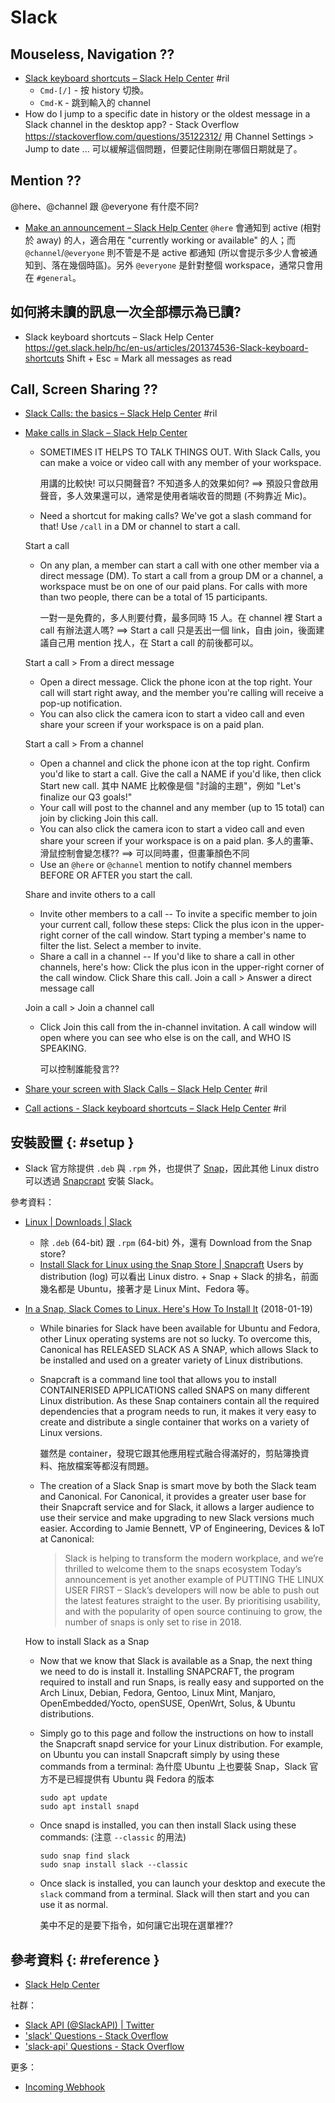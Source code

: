 # Slack

## Mouseless, Navigation ??

  - [Slack keyboard shortcuts – Slack Help Center](https://get.slack.help/hc/en-us/articles/201374536-Slack-keyboard-shortcuts) #ril
      - `Cmd-[/]` - 按 history 切換。
      - `Cmd-K` - 跳到輸入的 channel
  - How do I jump to a specific date in history or the oldest message in a Slack channel in the desktop app? - Stack Overflow https://stackoverflow.com/questions/35122312/ 用 Channel Settings > Jump to date ... 可以緩解這個問題，但要記住剛剛在哪個日期就是了。

## Mention ??

@here、@channel 跟 @everyone 有什麼不同?

  - [Make an announcement – Slack Help Center](https://get.slack.help/hc/en-us/articles/202009646-Make-an-announcement) `@here` 會通知到 active (相對於 away) 的人，適合用在 "currently working or available" 的人；而 `@channel`/`@everyone` 則不管是不是 active 都通知 (所以會提示多少人會被通知到、落在幾個時區)。另外 `@everyone` 是針對整個 workspace，通常只會用在 `#general`。

## 如何將未讀的訊息一次全部標示為已讀?

  - Slack keyboard shortcuts – Slack Help Center https://get.slack.help/hc/en-us/articles/201374536-Slack-keyboard-shortcuts Shift + Esc = Mark all messages as read

## Call, Screen Sharing ??

  - [Slack Calls: the basics – Slack Help Center](https://get.slack.help/hc/en-us/articles/115003498363) #ril

  - [Make calls in Slack – Slack Help Center](https://get.slack.help/hc/en-us/articles/216771908-Make-calls-in-Slack)

      - SOMETIMES IT HELPS TO TALK THINGS OUT. With Slack Calls, you can make a voice or video call with any member of your workspace.

        用講的比較快! 可以只開聲音? 不知道多人的效果如何? ==> 預設只會啟用聲音，多人效果還可以，通常是使用者端收音的問題 (不夠靠近 Mic)。

      - Need a shortcut for making calls? We've got a slash command for that! Use `/call` in a DM or channel to start a call.

    Start a call

      - On any plan, a member can start a call with one other member via a direct message (DM). To start a call from a group DM or a channel, a workspace must be on one of our paid plans. For calls with more than two people, there can be a total of 15 participants.

        一對一是免費的，多人則要付費，最多同時 15 人。在 channel 裡 Start a call 有辦法選人嗎? ==> Start a call 只是丟出一個 link，自由 join，後面建議自己用 mention 找人，在 Start a call 的前後都可以。

    Start a call > From a direct message

      - Open a direct message. Click the phone icon at the top right. Your call will start right away, and the member you're calling will receive a pop-up notification.
      - You can also click the camera icon to start a video call and even share your screen if your workspace is on a paid plan.

    Start a call > From a channel

      - Open a channel and click the phone icon at the top right. Confirm you'd like to start a call. Give the call a NAME if you'd like, then click Start new call. 其中 NAME 比較像是個 "討論的主題"，例如 "Let's finalize our Q3 goals!"
      - Your call will post to the channel and any member (up to 15 total) can join by clicking Join this call.
      - You can also click the camera icon to start a video call and even share your screen if your workspace is on a paid plan. 多人的畫筆、滑鼠控制會變怎樣?? ==> 可以同時畫，但畫筆顏色不同
      - Use an `@here` or `@channel` mention to notify channel members BEFORE OR AFTER you start the call.

    Share and invite others to a call

      - Invite other members to a call -- To invite a specific member to join your current call, follow these steps: Click the plus icon in the upper-right corner of the call window. Start typing a member's name to filter the list. Select a member to invite.
      - Share a call in a channel -- If you'd like to share a call in other channels, here's how: Click the  plus icon in the upper-right corner of the call window. Click Share this call. Join a call > Answer a direct message call

    Join a call > Join a channel call

      - Click Join this call from the in-channel invitation. A call window will open where you can see who else is on the call, and WHO IS SPEAKING.

        可以控制誰能發言??

  - [Share your screen with Slack Calls – Slack Help Center](https://get.slack.help/hc/en-us/articles/115003501303) #ril

  - [Call actions - Slack keyboard shortcuts – Slack Help Center](https://get.slack.help/hc/en-us/articles/201374536-Slack-keyboard-shortcuts#-call-actions) #ril

## 安裝設置 {: #setup }

  - Slack 官方除提供 `.deb` 與 `.rpm` 外，也提供了 [Snap](https://snapcraft.io/slack)，因此其他 Linux distro 可以透過 [Snapcrapt](snapcraft.md) 安裝 Slack。

參考資料：

  - [Linux \| Downloads \| Slack](https://slack.com/downloads/linux)

      - 除 `.deb` (64-bit) 跟 `.rpm` (64-bit) 外，還有 Download from the Snap store?
      - [Install Slack for Linux using the Snap Store \| Snapcraft](https://snapcraft.io/slack) Users by distribution (log) 可以看出 Linux distro. + Snap + Slack 的排名，前面幾名都是 Ubuntu，接著才是 Linux Mint、Fedora 等。

  - [In a Snap, Slack Comes to Linux\. Here's How To Install It](https://www.bleepingcomputer.com/news/security/in-a-snap-slack-comes-to-linux-heres-how-to-install-it/) (2018-01-19)
      - While binaries for Slack have been available for Ubuntu and Fedora, other Linux operating systems are not so lucky. To overcome this, Canonical has RELEASED SLACK AS A SNAP, which allows Slack to be installed and used on a greater variety of Linux distributions.

      - Snapcraft is a command line tool that allows you to install CONTAINERISED APPLICATIONS called SNAPS on many different Linux distribution. As these Snap containers contain all the required dependencies that a program needs to run, it makes it very easy to create and distribute a single container that works on a variety of Linux versions.

        雖然是 container，發現它跟其他應用程式融合得滿好的，剪貼簿換資料、拖放檔案等都沒有問題。

      - The creation of a Slack Snap is smart move by both the Slack team and Canonical. For Canonical, it provides a greater user base for their Snapcraft service and for Slack, it allows a larger audience to use their service and make upgrading to new Slack versions much easier. According to Jamie Bennett, VP of Engineering, Devices & IoT at Canonical:

        > Slack is helping to transform the modern workplace, and we’re thrilled to welcome them to the snaps ecosystem Today’s announcement is yet another example of PUTTING THE LINUX USER FIRST – Slack’s developers will now be able to push out the latest features straight to the user. By prioritising usability, and with the popularity of open source continuing to grow, the number of snaps is only set to rise in 2018.

    How to install Slack as a Snap

      - Now that we know that Slack is available as a Snap, the next thing we need to do is install it. Installing SNAPCRAFT, the program required to install and run Snaps, is really easy and supported on the Arch Linux, Debian, Fedora, Gentoo, Linux Mint, Manjaro, OpenEmbedded/Yocto, openSUSE, OpenWrt, Solus, & Ubuntu distributions.

      - Simply go to this page and follow the instructions on how to install the Snapcraft snapd service for your Linux distribution.  For example, on Ubuntu you can install Snapcraft simply by using these commands from a terminal: 為什麼 Ubuntu 上也要裝 Snap，Slack 官方不是已經提供有 Ubuntu 與 Fedora 的版本

            sudo apt update
            sudo apt install snapd

      - Once snapd is installed, you can then install Slack using these commands: (注意 `--classic` 的用法)

            sudo snap find slack
            sudo snap install slack --classic

      - Once slack is installed, you can launch your desktop and execute the `slack` command from a terminal. Slack will then start and you can use it as normal.

        美中不足的是要下指令，如何讓它出現在選單裡??

## 參考資料 {: #reference }

  - [Slack Help Center](https://slack.com/help)

社群：

  - [Slack API (@SlackAPI\) | Twitter](https://twitter.com/SlackAPI)
  - ['slack' Questions - Stack Overflow](https://stackoverflow.com/questions/tagged/slack)
  - ['slack-api' Questions - Stack Overflow](https://stackoverflow.com/questions/tagged/slack-api)

更多：

  - [Incoming Webhook](slack-incoming-webhook.md)

